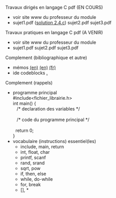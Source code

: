 Travaux dirigés en langage C pdf (EN COURS) <br>
- voir site www du professeur du module <br>
- sujet1.pdf ([solution 2.4.c](https://github.com/rpriam/cours3a/blob/main/ProgC_3A_TD1et2_solution_2.4.c.zip)) sujet2.pdf sujet3.pdf

Travaux pratiques en langage C pdf (A VENIR) <br>
- voir site www du professeur du module <br>
- sujet1.pdf sujet2.pdf sujet3.pdf

Complement (bibliographique et autre)<br>
 - mémos [(en)](https://github.com/rpriam/cours3a/blob/main/memoc/refcard_c.pdf) 
            [(en)](https://github.com/rpriam/cours3a/blob/main/memoc/cheatsheet_c.pdf) 
            [(fr)](https://github.com/rpriam/cours3a/blob/main/memoc/aidememoire_c.pdf)
 - ide codeblocks [.](https://www.codeblocks.org/)

Complement (rappels)<br>
 - programme principal <br>
 #include<fichier_librairie.h> <br>
 int main() { <br>
  &nbsp;&nbsp; /\* declaration des variables \*/ <br>
    <br>
  &nbsp;&nbsp; /\* code du programme principal \*/  <br>
    <br>
 &nbsp;&nbsp;return 0; <br>
} <br>
 - vocabulaire (instructions) essentiel(les)
    - include, main, return
    - int, float, char
    - printf, scanf
    - rand, srand
    - sqrt, pow
    - if, then, else
    - while, do-while
    - for, break
    - [], *


 


   
